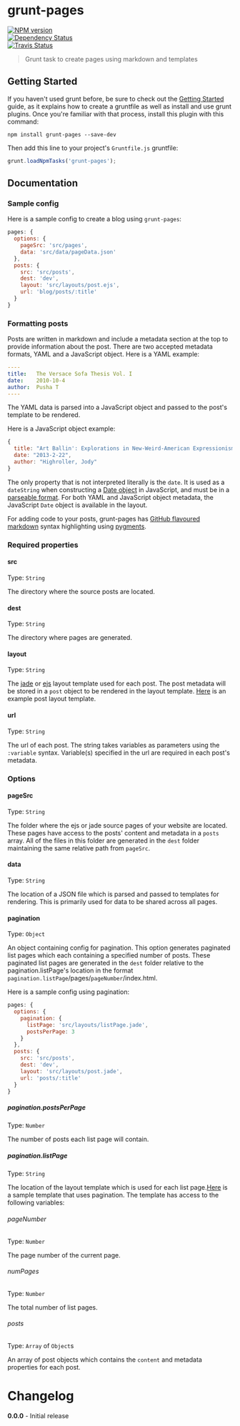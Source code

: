 # grunt-pages
[![NPM version](https://badge.fury.io/js/grunt-pages.png)](http://badge.fury.io/js/grunt-pages)  
[![Dependency Status](https://gemnasium.com/ChrisWren/grunt-pages.png)](https://gemnasium.com/ChrisWren/grunt-pages)   
[![Travis Status](https://travis-ci.org/ChrisWren/grunt-pages.png?branch=master)](https://travis-ci.org/ChrisWren/grunt-pages)
> Grunt task to create pages using markdown and templates

## Getting Started
If you haven't used grunt before, be sure to check out the [Getting Started](http://gruntjs.com/getting-started) guide, as it explains how to create a gruntfile as well as install and use grunt plugins. Once you're familiar with that process, install this plugin with this command:
```shell
npm install grunt-pages --save-dev
```

Then add this line to your project's `Gruntfile.js` gruntfile:

```javascript
grunt.loadNpmTasks('grunt-pages');
```

## Documentation
### Sample config
Here is a sample config to create a blog using `grunt-pages`:
```js
pages: {
  options: {
    pageSrc: 'src/pages',
    data: 'src/data/pageData.json'
  },
  posts: {
    src: 'src/posts',
    dest: 'dev',
    layout: 'src/layouts/post.ejs',
    url: 'blog/posts/:title' 
  }
}
```
### Formatting posts
Posts are written in markdown and include a metadata section at the top to provide information about the post. There are two accepted metadata formats, YAML and a JavaScript object. Here is a YAML example:
```yaml
----
title:   The Versace Sofa Thesis Vol. I
date:    2010-10-4
author:  Pusha T
----
```
The YAML data is parsed into a JavaScript object and passed to the post's template to be rendered.

Here is a JavaScript object example:
```js
{
  title: "Art Ballin': Explorations in New-Weird-American Expressionism",
  date: "2013-2-22",
  author: "Highroller, Jody"
}
```
The only property that is not interpreted literally is the `date`. It is used as a `dateString` when constructing a [Date object](https://developer.mozilla.org/en-US/docs/JavaScript/Reference/Global_Objects/Date) in JavaScript, and must be in a [parseable format](https://developer.mozilla.org/en-US/docs/JavaScript/Reference/Global_Objects/Date/parse). For both YAML and JavaScript object metadata, the JavaScript `Date` object is available in the layout.

For adding code to your posts, grunt-pages has [GitHub flavoured markdown](https://help.github.com/articles/github-flavored-markdown) syntax highlighting using [pygments](http://pygments.org/).

### Required properties
#### src
Type: `String`

The directory where the source posts are located.

#### dest
Type: `String`

The directory where pages are generated. 

#### layout
Type: `String`

The [jade](https://github.com/visionmedia/jade) or [ejs](https://github.com/visionmedia/ejs) layout template used for each post. The post metadata will be stored in a `post` object to be rendered in the layout template. [Here](https://github.com/ChrisWren/grunt-pages/blob/master/test/fixtures/ejs/layouts/post.ejs) is an example post layout template.

#### url
Type: `String`

The url of each post. The string takes variables as parameters using the `:variable` syntax. Variable(s) specified in the url are required in each post's metadata.

### Options

#### pageSrc
Type: `String`

The folder where the ejs or jade source pages of your website are located. These pages have access to the posts' content and metadata in a `posts` array. All of the files in this folder are generated in the `dest` folder maintaining the same relative path from `pageSrc`.

#### data
Type: `String`

The location of a JSON file which is parsed and passed to templates for rendering. This is primarily used for data to be shared across all pages.

#### pagination
Type: `Object`

An object containing config for pagination. This option generates paginated list pages which each containing a specified number of posts. These paginated list pages are generated in the `dest` folder relative to the pagination.listPage's location in the format `pagination.listPage`/pages/`pageNumber`/index.html.

Here is a sample config using pagination:

```js
pages: {
  options: {
    pagination: {
      listPage: 'src/layouts/listPage.jade',
      postsPerPage: 3
    }
  },
  posts: {
    src: 'src/posts',
    dest: 'dev',
    layout: 'src/layouts/post.jade',
    url: 'posts/:title'
  }
}
```

##### pagination.postsPerPage
Type: `Number`

The number of posts each list page will contain.

##### pagination.listPage
Type: `String`

The location of the layout template which is used for each list page.[Here](https://github.com/ChrisWren/grunt-pages/blob/master/test/fixtures/jade/pages/blog/index.jade) is a sample template that uses pagination. The template has access to the following variables:

###### pageNumber
Type: `Number`

The page number of the current page.

###### numPages
Type: `Number`

The total number of list pages.

###### posts
Type: `Array` of `Object`s

An array of post objects which contains the `content` and metadata properties for each post.

# Changelog

**0.0.0** - Initial release
